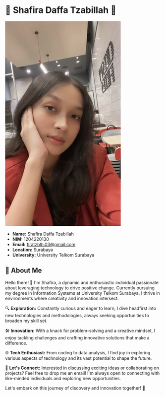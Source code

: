 # 🌟 Shafira Daffa Tzabillah 🌟

![Profile Picture](resources/images/profile.jpg)

- **Name:** Shafira Daffa Tzabillah
- **NIM:** 1204220130
- **Email:** firatzblh.03@gmail.com
- **Location:** Surabaya
- **University:** University Telkom Surabaya

## 🚀 About Me

Hello there! 👋 I'm Shafira, a dynamic and enthusiastic individual passionate about leveraging technology to drive positive change. Currently pursuing my degree in Information Systems at University Telkom Surabaya, I thrive in environments where creativity and innovation intersect.

🔍 **Exploration:** Constantly curious and eager to learn, I dive headfirst into new technologies and methodologies, always seeking opportunities to broaden my skill set.

🛠️ **Innovation:** With a knack for problem-solving and a creative mindset, I enjoy tackling challenges and crafting innovative solutions that make a difference.

🌐 **Tech Enthusiast:** From coding to data analysis, I find joy in exploring various aspects of technology and its vast potential to shape the future.

💬 **Let's Connect:** Interested in discussing exciting ideas or collaborating on projects? Feel free to drop me an email! I'm always open to connecting with like-minded individuals and exploring new opportunities.

Let's embark on this journey of discovery and innovation together! 🚀
